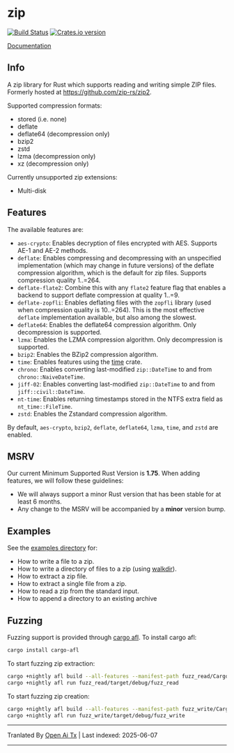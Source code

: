 zip
========

[![Build Status](https://github.com/zip-rs/zip2/actions/workflows/ci.yaml/badge.svg)](https://github.com/Pr0methean/zip/actions?query=branch%3Amaster+workflow%3ACI)
[![Crates.io version](https://img.shields.io/crates/v/zip.svg)](https://crates.io/crates/zip)

[Documentation](https://docs.rs/zip/latest/zip/)

Info
----

A zip library for Rust which supports reading and writing simple ZIP files. Formerly hosted at 
https://github.com/zip-rs/zip2.

Supported compression formats:

* stored (i.e. none)
* deflate
* deflate64 (decompression only)
* bzip2
* zstd
* lzma (decompression only)
* xz (decompression only)

Currently unsupported zip extensions:

* Multi-disk

Features
--------

The available features are:

* `aes-crypto`: Enables decryption of files encrypted with AES. Supports AE-1 and AE-2 methods.
* `deflate`: Enables compressing and decompressing with an unspecified implementation (which may change in future versions) of the deflate compression algorithm, which is the default for zip files. Supports compression quality 1..=264.
* `deflate-flate2`: Combine this with any `flate2` feature flag that enables a backend to support deflate compression at quality 1..=9.
* `deflate-zopfli`: Enables deflating files with the `zopfli` library (used when compression quality is 10..=264). This is the most effective `deflate` implementation available, but also among the slowest.
* `deflate64`: Enables the deflate64 compression algorithm. Only decompression is supported.
* `lzma`: Enables the LZMA compression algorithm. Only decompression is supported.
* `bzip2`: Enables the BZip2 compression algorithm.
* `time`: Enables features using the [time](https://github.com/rust-lang-deprecated/time) crate.
* `chrono`: Enables converting last-modified `zip::DateTime` to and from `chrono::NaiveDateTime`.
* `jiff-02`: Enables converting last-modified `zip::DateTime` to and from `jiff::civil::DateTime`.
* `nt-time`: Enables returning timestamps stored in the NTFS extra field as `nt_time::FileTime`.
* `zstd`: Enables the Zstandard compression algorithm.

By default, `aes-crypto`, `bzip2`, `deflate`, `deflate64`, `lzma`, `time`, and `zstd` are enabled.

MSRV
----

Our current Minimum Supported Rust Version is **1.75**. When adding features,
we will follow these guidelines:

- We will always support a minor Rust version that has been stable for at least 6 months.
- Any change to the MSRV will be accompanied by a **minor** version bump.

Examples
--------

See the [examples directory](https://raw.githubusercontent.com/zip-rs/zip2/master/examples) for:
   * How to write a file to a zip.
   * How to write a directory of files to a zip (using [walkdir](https://github.com/BurntSushi/walkdir)).
   * How to extract a zip file.
   * How to extract a single file from a zip.
   * How to read a zip from the standard input.
   * How to append a directory to an existing archive

Fuzzing
-------

Fuzzing support is provided through [cargo afl](https://rust-fuzz.github.io/book/afl.html). To install cargo afl:

```bash
cargo install cargo-afl
```

To start fuzzing zip extraction:

```bash
cargo +nightly afl build --all-features --manifest-path fuzz_read/Cargo.toml
cargo +nightly afl run fuzz_read/target/debug/fuzz_read
```

To start fuzzing zip creation:

```bash
cargo +nightly afl build --all-features --manifest-path fuzz_write/Cargo.toml
cargo +nightly afl run fuzz_write/target/debug/fuzz_write
```

---

Tranlated By [Open Ai Tx](https://github.com/OpenAiTx/OpenAiTx) | Last indexed: 2025-06-07

---